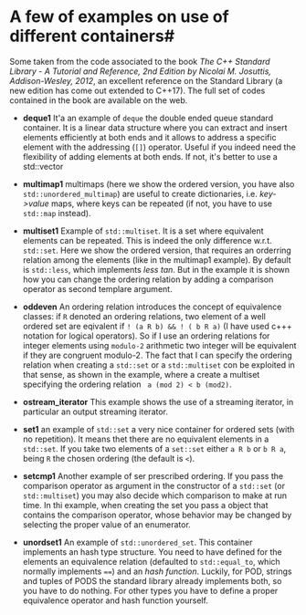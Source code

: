 # A few of examples on use of different containers#

Some taken from the code associated to the book *The C++ Standard
Library - A Tutorial and Reference, 2nd Edition by Nicolai
M. Josuttis, Addison-Wesley, 2012*, an excellent reference on the
Standard Library (a new edition has come out extended to
C++17). The full set of codes contained in the book are available on
the web.

  * **deque1** It'a an example of `deque` the double ended queue standard
    container. It is a linear data structure where you
    can extract and insert elements efficiently at both ends and it
    allows to address a specific element with the addressing (`[]`)
    operator. Useful if you indeed need the flexibility of adding elements
    at both ends. If not, it's better to use a std::vector
    
  * **multimap1** multimaps (here we show the ordered version, you
    have also `std::unordered_multimap`) are useful to create dictionaries,
    i.e. *key->value* maps, where keys can be repeated (if not, you
    have to use `std::map` instead).
    
  * **multiset1** Example of `std::multiset`. It is a set where
    equivalent elements can be repeated. This is indeed the only
    difference w.r.t. `std::set`. Here we show the ordered version,
    that requires an orderring relation among the elements (like in
    the multimap1 example). By default is `std::less`, which
    implements *less tan*. But in the example it is shown how you can
    change the ordering relation by adding a comparison operator as
    second templare argument.
    
  * **oddeven** An ordering relation introduces the concept of
    equivalence classes: if `R` denoted an ordering relations, two
    element of a well ordered set are eqivalent if `! (a R b) && ! ( b
    R a)` (I have used c+++ notation for logical operators). So if I
    use an ordering relations for integer elements using `modulo-2`
    arithmetic two integer will be equivalent if they are congruent
    modulo-2. The fact that I can specify the ordering relation when
    creating a `std::set` or a `std::multiset` con be exploited in
    that sense, as shown in the example, where a create a multiset
    specifying the ordering relation ` a (mod 2) < b (mod2)`.

  * **ostream_iterator** This example shows the use of a streaming
    iterator, in particular an output streaming iterator.
    
  * **set1** an example of `std::set` a very nice container for
    ordered sets (with no repetition). It means thet there are no
    equivalent elements in a `std::set`. If you take two elements of a
    `set::set` either `a R b` or `b R a`, being `R` the chosen
    ordering (the default is `<`).
    
  * **setcmp1** Another example of ser prescribed ordering. If you
      pass the comparison operator as argument in the constructor of a
      `std::set` (or `std::multiset`) you may also decide which
      comparison to make at run time. In thi example, when creating
      the set you pass a object that contains the comparison operator,
      whose behavior may be changed by selecting the proper value of
      an enumerator.
      
  * **unordset1** An example of `std::unordered_set`. This container
    implements an hash type structure. You need to have defined for
    the elements an equivalence relation (defaulted to
    `std::equal_to`, which normally implements `==`) and an *hash
    function*.  Luckily, for POD, strings and tuples of PODS the
    standard library already implements both, so you have to do
    nothing. For other types you have to define a proper equivalence
    operator and hash function yourself.
  

